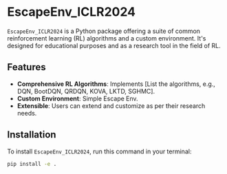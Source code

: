 # EscapeEnv_ICLR2024

`EscapeEnv_ICLR2024` is a Python package offering a suite of common reinforcement learning (RL) algorithms and a custom environment. It's designed for educational purposes and as a research tool in the field of RL.

## Features

- **Comprehensive RL Algorithms**: Implements [List the algorithms, e.g., DQN, BootDQN, QRDQN, KOVA, LKTD, SGHMC].
- **Custom Environment**: Simple Escape Env.
- **Extensible**: Users can extend and customize as per their research needs.

## Installation

To install `EscapeEnv_ICLR2024`, run this command in your terminal:

```bash
pip install -e .